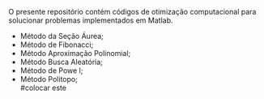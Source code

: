 <p> O presente repositório contém códigos de otimização computacional para solucionar problemas implementados em Matlab. </p>

<ul>
  <li> Método da Seção Áurea; </li>
  <li> Método de Fibonacci;</li>
  <li> Método Aproximação Polinomial; </h1>
  <li> Método Busca Aleatória; </li>
  <li> Método de Powe
  l; </li>
  
  <li> Método Politopo; </li> #colocar este
</ul
  
  
  
